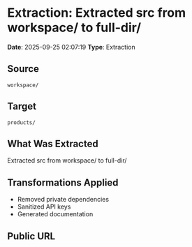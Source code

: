 # Extraction: Extracted src from workspace/ to full-dir/

**Date**: 2025-09-25 02:07:19
**Type**: Extraction

## Source
`workspace/`

## Target
`products/`

## What Was Extracted
Extracted src from workspace/ to full-dir/

## Transformations Applied
- Removed private dependencies
- Sanitized API keys
- Generated documentation

## Public URL

